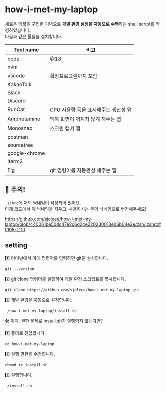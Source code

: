 # how-i-met-my-laptop

새로운 맥북을 구입한 기념으로 **개발 환경 설정을 자동으로 수행**하는 shell script를 작성하였습니다.<br>
다음과 같은 툴들을 설치합니다.

| Tool name     | 비고                                 |
| ------------- | ------------------------------------ |
| node          | @18                                  |
| nvm           |                                      |
| vscode        | 확장프로그램까지 포함                |
| KakaoTalk     |                                      |
| Slack         |                                      |
| Discord       |                                      |
| RunCat        | CPU 사용량 등을 표시해주는 생산성 앱 |
| Amphetamine   | 맥북 화면이 꺼지지 않게 해주는 앱    |
| Monosnap      | 스크린 캡쳐 앱                       |
| postman       |                                      |
| sourcetree    |                                      |
| google-chrome |                                      |
| iterm2        |                                      |
| Fig           | git 명령어를 자동완성 해주는 앱      |

## 🚨 주의!

`.zshrc`에 저의 닉네임이 작성되어 있어요.<br>
아래 코드에서 제 닉네임을 지우고, 사용하시는 분의 닉네임으로 변경해주세요!

https://github.com/sjoleee/how-i-met-my-laptop/blob/440061be50dc47e2c6d24e220230013ed6b04e2e/zsh/.zshrc#L108-L110

## setting

1️⃣ 터미널에서 아래 명령어를 입력하면 git을 설치합니다.

```
git --version
```

2️⃣ git clone 명령어를 실행하여 개발 환경 스크립트를 복사합니다.

```
git clone https://github.com/sjoleee/how-i-met-my-laptop.git
```

3️⃣ 개발 환경을 자동으로 설정합니다.

```
./how-i-met-my-laptop/install.sh
```

🛠 이때, 권한 문제로 install.sh가 실행되지 않는다면?

1️⃣ 폴더로 진입합니다.

```
cd how-i-met-my-laptop
```

2️⃣ 실행 권한을 수정합니다.

```
chmod +x install.sh
```

3️⃣ 실행합니다.

```
./install.sh
```

